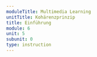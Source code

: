 ```yaml
---
moduleTitle: Multimedia Learning
unitTitle: Kohärenzprinzip
title: Einführung
module: 6
unit: 5
subunit: 0
type: instruction
---
```


<videomodeling question="_ZMkYM4kPrY" answer="b5Ii30gZo1Q"></videomodeling>